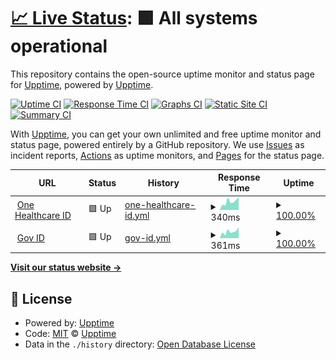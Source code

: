 # [📈 Live Status](https://demo.upptime.js.org): <!--live status--> **🟩 All systems operational**

This repository contains the open-source uptime monitor and status page for [Upptime](https://upptime.js.org), powered by [Upptime](https://github.com/upptime/upptime).

[![Uptime CI](https://github.com/abujagonda/statusw/workflows/Uptime%20CI/badge.svg)](https://github.com/abujagonda/statusw/actions?query=workflow%3A%22Uptime+CI%22)
[![Response Time CI](https://github.com/abujagonda/statusw/workflows/Response%20Time%20CI/badge.svg)](https://github.com/abujagonda/statusw/actions?query=workflow%3A%22Response+Time+CI%22)
[![Graphs CI](https://github.com/abujagonda/statusw/workflows/Graphs%20CI/badge.svg)](https://github.com/abujagonda/statusw/actions?query=workflow%3A%22Graphs+CI%22)
[![Static Site CI](https://github.com/abujagonda/statusw/workflows/Static%20Site%20CI/badge.svg)](https://github.com/abujagonda/statusw/actions?query=workflow%3A%22Static+Site+CI%22)
[![Summary CI](https://github.com/abujagonda/statusw/workflows/Summary%20CI/badge.svg)](https://github.com/abujagonda/statusw/actions?query=workflow%3A%22Summary+CI%22)

With [Upptime](https://upptime.js.org), you can get your own unlimited and free uptime monitor and status page, powered entirely by a GitHub repository. We use [Issues](https://github.com/upptime/upptime/issues) as incident reports, [Actions](https://github.com/abujagonda/statusw/actions) as uptime monitors, and [Pages](https://demo.upptime.js.org) for the status page.

<!--start: status pages-->
<!-- This summary is generated by Upptime (https://github.com/upptime/upptime) -->
<!-- Do not edit this manually, your changes will be overwritten -->
<!-- prettier-ignore -->
| URL | Status | History | Response Time | Uptime |
| --- | ------ | ------- | ------------- | ------ |
| <img alt="" src="https://icons.duckduckgo.com/ip3/identity.onehealthcareid.com.ico" height="13"> [One Healthcare ID](https://identity.onehealthcareid.com/app/index.html) | 🟩 Up | [one-healthcare-id.yml](https://github.com/abujagonda/statusw/commits/HEAD/history/one-healthcare-id.yml) | <details><summary><img alt="Response time graph" src="./graphs/one-healthcare-id/response-time-week.png" height="20"> 340ms</summary><br><a href="https://abujagonda.github.io/statusw/history/one-healthcare-id"><img alt="Response time 250" src="https://img.shields.io/endpoint?url=https%3A%2F%2Fraw.githubusercontent.com%2Fabujagonda%2Fstatusw%2FHEAD%2Fapi%2Fone-healthcare-id%2Fresponse-time.json"></a><br><a href="https://abujagonda.github.io/statusw/history/one-healthcare-id"><img alt="24-hour response time 257" src="https://img.shields.io/endpoint?url=https%3A%2F%2Fraw.githubusercontent.com%2Fabujagonda%2Fstatusw%2FHEAD%2Fapi%2Fone-healthcare-id%2Fresponse-time-day.json"></a><br><a href="https://abujagonda.github.io/statusw/history/one-healthcare-id"><img alt="7-day response time 340" src="https://img.shields.io/endpoint?url=https%3A%2F%2Fraw.githubusercontent.com%2Fabujagonda%2Fstatusw%2FHEAD%2Fapi%2Fone-healthcare-id%2Fresponse-time-week.json"></a><br><a href="https://abujagonda.github.io/statusw/history/one-healthcare-id"><img alt="30-day response time 304" src="https://img.shields.io/endpoint?url=https%3A%2F%2Fraw.githubusercontent.com%2Fabujagonda%2Fstatusw%2FHEAD%2Fapi%2Fone-healthcare-id%2Fresponse-time-month.json"></a><br><a href="https://abujagonda.github.io/statusw/history/one-healthcare-id"><img alt="1-year response time 249" src="https://img.shields.io/endpoint?url=https%3A%2F%2Fraw.githubusercontent.com%2Fabujagonda%2Fstatusw%2FHEAD%2Fapi%2Fone-healthcare-id%2Fresponse-time-year.json"></a></details> | <details><summary><a href="https://abujagonda.github.io/statusw/history/one-healthcare-id">100.00%</a></summary><a href="https://abujagonda.github.io/statusw/history/one-healthcare-id"><img alt="All-time uptime 99.96%" src="https://img.shields.io/endpoint?url=https%3A%2F%2Fraw.githubusercontent.com%2Fabujagonda%2Fstatusw%2FHEAD%2Fapi%2Fone-healthcare-id%2Fuptime.json"></a><br><a href="https://abujagonda.github.io/statusw/history/one-healthcare-id"><img alt="24-hour uptime 100.00%" src="https://img.shields.io/endpoint?url=https%3A%2F%2Fraw.githubusercontent.com%2Fabujagonda%2Fstatusw%2FHEAD%2Fapi%2Fone-healthcare-id%2Fuptime-day.json"></a><br><a href="https://abujagonda.github.io/statusw/history/one-healthcare-id"><img alt="7-day uptime 100.00%" src="https://img.shields.io/endpoint?url=https%3A%2F%2Fraw.githubusercontent.com%2Fabujagonda%2Fstatusw%2FHEAD%2Fapi%2Fone-healthcare-id%2Fuptime-week.json"></a><br><a href="https://abujagonda.github.io/statusw/history/one-healthcare-id"><img alt="30-day uptime 100.00%" src="https://img.shields.io/endpoint?url=https%3A%2F%2Fraw.githubusercontent.com%2Fabujagonda%2Fstatusw%2FHEAD%2Fapi%2Fone-healthcare-id%2Fuptime-month.json"></a><br><a href="https://abujagonda.github.io/statusw/history/one-healthcare-id"><img alt="1-year uptime 99.88%" src="https://img.shields.io/endpoint?url=https%3A%2F%2Fraw.githubusercontent.com%2Fabujagonda%2Fstatusw%2FHEAD%2Fapi%2Fone-healthcare-id%2Fuptime-year.json"></a></details>
| <img alt="" src="https://icons.duckduckgo.com/ip3/identity.optumgovid.com.ico" height="13"> [Gov ID](https://identity.optumgovid.com/app/index.html) | 🟩 Up | [gov-id.yml](https://github.com/abujagonda/statusw/commits/HEAD/history/gov-id.yml) | <details><summary><img alt="Response time graph" src="./graphs/gov-id/response-time-week.png" height="20"> 361ms</summary><br><a href="https://abujagonda.github.io/statusw/history/gov-id"><img alt="Response time 255" src="https://img.shields.io/endpoint?url=https%3A%2F%2Fraw.githubusercontent.com%2Fabujagonda%2Fstatusw%2FHEAD%2Fapi%2Fgov-id%2Fresponse-time.json"></a><br><a href="https://abujagonda.github.io/statusw/history/gov-id"><img alt="24-hour response time 284" src="https://img.shields.io/endpoint?url=https%3A%2F%2Fraw.githubusercontent.com%2Fabujagonda%2Fstatusw%2FHEAD%2Fapi%2Fgov-id%2Fresponse-time-day.json"></a><br><a href="https://abujagonda.github.io/statusw/history/gov-id"><img alt="7-day response time 361" src="https://img.shields.io/endpoint?url=https%3A%2F%2Fraw.githubusercontent.com%2Fabujagonda%2Fstatusw%2FHEAD%2Fapi%2Fgov-id%2Fresponse-time-week.json"></a><br><a href="https://abujagonda.github.io/statusw/history/gov-id"><img alt="30-day response time 330" src="https://img.shields.io/endpoint?url=https%3A%2F%2Fraw.githubusercontent.com%2Fabujagonda%2Fstatusw%2FHEAD%2Fapi%2Fgov-id%2Fresponse-time-month.json"></a><br><a href="https://abujagonda.github.io/statusw/history/gov-id"><img alt="1-year response time 251" src="https://img.shields.io/endpoint?url=https%3A%2F%2Fraw.githubusercontent.com%2Fabujagonda%2Fstatusw%2FHEAD%2Fapi%2Fgov-id%2Fresponse-time-year.json"></a></details> | <details><summary><a href="https://abujagonda.github.io/statusw/history/gov-id">100.00%</a></summary><a href="https://abujagonda.github.io/statusw/history/gov-id"><img alt="All-time uptime 99.96%" src="https://img.shields.io/endpoint?url=https%3A%2F%2Fraw.githubusercontent.com%2Fabujagonda%2Fstatusw%2FHEAD%2Fapi%2Fgov-id%2Fuptime.json"></a><br><a href="https://abujagonda.github.io/statusw/history/gov-id"><img alt="24-hour uptime 100.00%" src="https://img.shields.io/endpoint?url=https%3A%2F%2Fraw.githubusercontent.com%2Fabujagonda%2Fstatusw%2FHEAD%2Fapi%2Fgov-id%2Fuptime-day.json"></a><br><a href="https://abujagonda.github.io/statusw/history/gov-id"><img alt="7-day uptime 100.00%" src="https://img.shields.io/endpoint?url=https%3A%2F%2Fraw.githubusercontent.com%2Fabujagonda%2Fstatusw%2FHEAD%2Fapi%2Fgov-id%2Fuptime-week.json"></a><br><a href="https://abujagonda.github.io/statusw/history/gov-id"><img alt="30-day uptime 100.00%" src="https://img.shields.io/endpoint?url=https%3A%2F%2Fraw.githubusercontent.com%2Fabujagonda%2Fstatusw%2FHEAD%2Fapi%2Fgov-id%2Fuptime-month.json"></a><br><a href="https://abujagonda.github.io/statusw/history/gov-id"><img alt="1-year uptime 99.88%" src="https://img.shields.io/endpoint?url=https%3A%2F%2Fraw.githubusercontent.com%2Fabujagonda%2Fstatusw%2FHEAD%2Fapi%2Fgov-id%2Fuptime-year.json"></a></details>

<!--end: status pages-->

[**Visit our status website →**](https://demo.upptime.js.org)

## 📄 License

- Powered by: [Upptime](https://github.com/upptime/upptime)
- Code: [MIT](./LICENSE) © [Upptime](https://upptime.js.org)
- Data in the `./history` directory: [Open Database License](https://opendatacommons.org/licenses/odbl/1-0/)
